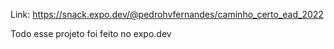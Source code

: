 Link: https://snack.expo.dev/@pedrohvfernandes/caminho_certo_ead_2022

Todo esse projeto foi feito no expo.dev

